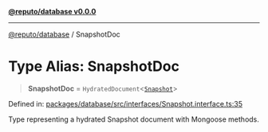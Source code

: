 [**@reputo/database v0.0.0**](../README.md)

***

[@reputo/database](../globals.md) / SnapshotDoc

# Type Alias: SnapshotDoc

> **SnapshotDoc** = `HydratedDocument`\<[`Snapshot`](../interfaces/Snapshot.md)\>

Defined in: [packages/database/src/interfaces/Snapshot.interface.ts:35](https://github.com/TogetherCrew/reputo/blob/2db3ca681973f3b7304a52cef9c0cd9457c2c540/packages/database/src/interfaces/Snapshot.interface.ts#L35)

Type representing a hydrated Snapshot document with Mongoose methods.
